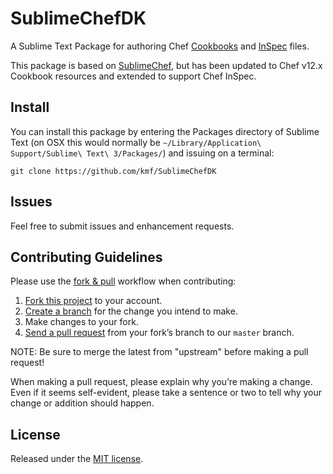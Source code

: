 # SublimeChefDK

A Sublime Text Package for authoring Chef [Cookbooks][resources] and [InSpec][inspec] files.

This package is based on [SublimeChef][sublimechef], but has been updated to Chef v12.x Cookbook resources and extended to support Chef InSpec.

## Install

You can install this package by entering the Packages directory of Sublime Text (on OSX this would normally be `~/Library/Application\ Support/Sublime\ Text\ 3/Packages/`) and issuing on a terminal:

    git clone https://github.com/kmf/SublimeChefDK


## Issues

Feel free to submit issues and enhancement requests.

## Contributing Guidelines

Please use the [fork & pull][fork-and-pull] workflow when contributing:

1. [Fork this project][fork] to your account.
2. [Create a branch][branch] for the change you intend to make.
3. Make changes to your fork.
4. [Send a pull request][pr] from your fork’s branch to our `master` branch.

NOTE: Be sure to merge the latest from "upstream" before making a pull request!

When making a pull request, please explain why you’re making a change. Even if it seems self-evident, please take a sentence or two to tell why your change or addition should happen.

## License

Released under the [MIT license](LICENSE).

[resources]: https://docs.chef.io/resources.html
[inspec]: https://docs.chef.io/inspec_reference.html
[sublimechef]: https://github.com/brianhays/SublimeChef
[fork-and-pull]: https://help.github.com/articles/using-pull-requests/
[fork]: http://help.github.com/forking/
[branch]: https://help.github.com/articles/creating-and-deleting-branches-within-your-repository
[pr]: http://help.github.com/pull-requests/